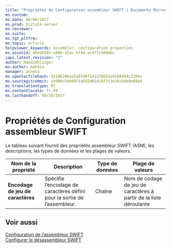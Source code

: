 ```yaml
---
title: "Propriétés de Configuration assembleur SWIFT | Documents Microsoft"
ms.custom: 
ms.date: 06/08/2017
ms.prod: biztalk-server
ms.reviewer: 
ms.suite: 
ms.tgt_pltfrm: 
ms.topic: article
helpviewer_keywords: assembler, configuration properties
ms.assetid: ddea0103-e80b-42ac-b74d-ec477c606b6c
caps.latest.revision: "3"
author: MandiOhlinger
ms.author: mandia
manager: anneta
ms.openlocfilehash: 3210620baa5a8fd6f241276691e91b8484c2196e
ms.sourcegitcommit: cb908c540d8f1a692d01dc8f313e16cb4b4e696d
ms.translationtype: MT
ms.contentlocale: fr-FR
ms.lasthandoff: 09/20/2017
---
```

# <a name="swift-assembler-configuration-properties"></a>Propriétés de Configuration assembleur SWIFT
Le tableau suivant fournit des propriétés assembleur SWIFT (ASM), les descriptions, les types de données et les plages de valeurs.  
  
|Nom de la propriété| Description|Type de données|Plage de valeurs|  
|-------------------|-----------------|---------------|-----------------|  
|**Encodage de jeu de caractères**|Spécifie l’encodage de caractères défini pour la sortie de l’assembleur.|Chaîne|Nom de codage de jeu de caractères à partir de la liste déroulante|  
  
## <a name="see-also"></a>Voir aussi  
 [Configuration de l’assembleur SWIFT](../../adapters-and-accelerators/accelerator-swift/configuring-the-swift-assembler.md)   
 [Configurer le désassembleur SWIFT](../../adapters-and-accelerators/accelerator-swift/configuring-the-swift-disassembler.md)